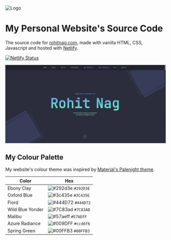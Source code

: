 <div align="left">
  <img alt="Logo" src="https://github.com/RohitNag11/My-Website/blob/master/images/Logo-small.ico" width="20" />
</div>
<h1 align="left">
  My Personal Website's Source Code
</h1>
<p align="left">
  The source code for <a href="https://rohitnag.com" target="_blank">rohitnag.com</a>, made with vanilla HTML, CSS, Javascript and hosted with <a href="https://www.netlify.com/" target="_blank">Netlify</a>.
</p>
<p align="left">
  <a href="https://app.netlify.com/sites/rohitnag/deploys" target="_blank">
    <img src="https://api.netlify.com/api/v1/badges/1963b488-7b78-48c9-9e2d-6fb5e47ab3af/deploy-status" alt="Netlify Status" />
  </a>
</p>

![demo](https://github.com/RohitNag11/My-Website/blob/master/images/My%20website%20screenshot.jpg)


## My Colour Palette 
My website's colour theme was inspired by <a href="https://www.material-theme.com/docs/reference/color-palette/" target="_blank">Material's Palenight theme</a>.

| Color           | Hex                                                                |
| --------------- | ------------------------------------------------------------------ |
| Ebony Clay      | ![#292d3e](https://via.placeholder.com/10/292d3e?text=+) `#292D3E` |
| Oxford Blue     | ![#3c435e](https://via.placeholder.com/10/3c435e?text=+) `#3C435E` |
| Fiord           | ![#444D72](https://via.placeholder.com/10/444D72?text=+) `#444D72` |
| Wild Blue Yonder| ![#7C83ad](https://via.placeholder.com/10/7C83ad?text=+) `#7C83AD` |
| Malibu          | ![#57aeff](https://via.placeholder.com/10/57aeff?text=+) `#57AEFF` |
| Azure Radiance  | ![#009DFF](https://via.placeholder.com/10/009DFF?text=+) `#ccd6f6` |
| Spring Green    | ![#00FFB3](https://via.placeholder.com/10/00FFB3?text=+) `#00FFB3` |
